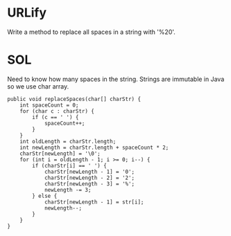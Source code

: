 # URLify 

Write a method to replace all spaces in a string with '%20'.

# SOL

Need to know how many spaces in the string.
Strings are immutable in Java so we use char array.

```
public void replaceSpaces(char[] charStr) {
	int spaceCount = 0;
	for (char c : charStr) {
		if (c == ' ') {
			spaceCount++;
		}
	}
	int oldLength = charStr.length;
	int newLength = charStr.length + spaceCount * 2;
	charStr[newLength] = '\0';
	for (int i = oldLength - 1; i >= 0; i--) {
		if (charStr[i] == ' ') {
			charStr[newLength - 1] = '0';
			charStr[newLength - 2] = '2';
			charStr[newLength - 3] = '%';
			newLength -= 3;
		} else {
			charStr[newLength - 1] = str[i];
			newLength--;
		}
	}
}